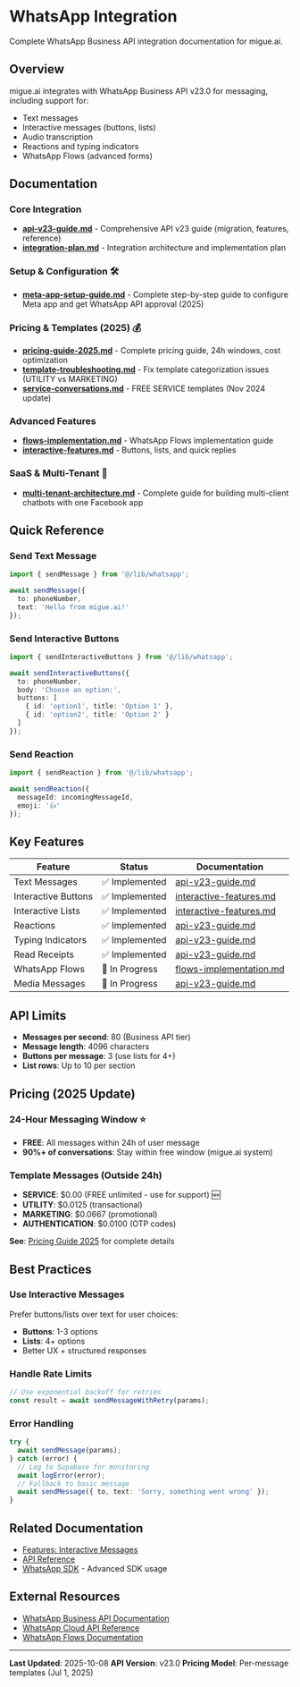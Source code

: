 # WhatsApp Integration

Complete WhatsApp Business API integration documentation for migue.ai.

## Overview

migue.ai integrates with WhatsApp Business API v23.0 for messaging, including support for:
- Text messages
- Interactive messages (buttons, lists)
- Audio transcription
- Reactions and typing indicators
- WhatsApp Flows (advanced forms)

## Documentation

### Core Integration
- **[api-v23-guide.md](./api-v23-guide.md)** - Comprehensive API v23 guide (migration, features, reference)
- **[integration-plan.md](./integration-plan.md)** - Integration architecture and implementation plan

### Setup & Configuration 🛠️
- **[meta-app-setup-guide.md](./meta-app-setup-guide.md)** - Complete step-by-step guide to configure Meta app and get WhatsApp API approval (2025)

### Pricing & Templates (2025) 💰
- **[pricing-guide-2025.md](./pricing-guide-2025.md)** - Complete pricing guide, 24h windows, cost optimization
- **[template-troubleshooting.md](./template-troubleshooting.md)** - Fix template categorization issues (UTILITY vs MARKETING)
- **[service-conversations.md](./service-conversations.md)** - FREE SERVICE templates (Nov 2024 update)

### Advanced Features
- **[flows-implementation.md](./flows-implementation.md)** - WhatsApp Flows implementation guide
- **[interactive-features.md](./interactive-features.md)** - Buttons, lists, and quick replies

### SaaS & Multi-Tenant 🚀
- **[multi-tenant-architecture.md](./multi-tenant-architecture.md)** - Complete guide for building multi-client chatbots with one Facebook app

## Quick Reference

### Send Text Message
```typescript
import { sendMessage } from '@/lib/whatsapp';

await sendMessage({
  to: phoneNumber,
  text: 'Hello from migue.ai!'
});
```

### Send Interactive Buttons
```typescript
import { sendInteractiveButtons } from '@/lib/whatsapp';

await sendInteractiveButtons({
  to: phoneNumber,
  body: 'Choose an option:',
  buttons: [
    { id: 'option1', title: 'Option 1' },
    { id: 'option2', title: 'Option 2' }
  ]
});
```

### Send Reaction
```typescript
import { sendReaction } from '@/lib/whatsapp';

await sendReaction({
  messageId: incomingMessageId,
  emoji: '👍'
});
```

## Key Features

| Feature | Status | Documentation |
|---------|--------|---------------|
| Text Messages | ✅ Implemented | [api-v23-guide.md](./api-v23-guide.md) |
| Interactive Buttons | ✅ Implemented | [interactive-features.md](./interactive-features.md) |
| Interactive Lists | ✅ Implemented | [interactive-features.md](./interactive-features.md) |
| Reactions | ✅ Implemented | [api-v23-guide.md](./api-v23-guide.md) |
| Typing Indicators | ✅ Implemented | [api-v23-guide.md](./api-v23-guide.md) |
| Read Receipts | ✅ Implemented | [api-v23-guide.md](./api-v23-guide.md) |
| WhatsApp Flows | 🔄 In Progress | [flows-implementation.md](./flows-implementation.md) |
| Media Messages | 🔄 In Progress | [api-v23-guide.md](./api-v23-guide.md) |

## API Limits

- **Messages per second**: 80 (Business API tier)
- **Message length**: 4096 characters
- **Buttons per message**: 3 (use lists for 4+)
- **List rows**: Up to 10 per section

## Pricing (2025 Update)

### 24-Hour Messaging Window ⭐
- **FREE**: All messages within 24h of user message
- **90%+ of conversations**: Stay within free window (migue.ai system)

### Template Messages (Outside 24h)
- **SERVICE**: $0.00 (FREE unlimited - use for support) 🆕
- **UTILITY**: $0.0125 (transactional)
- **MARKETING**: $0.0667 (promotional)
- **AUTHENTICATION**: $0.0100 (OTP codes)

**See**: [Pricing Guide 2025](./pricing-guide-2025.md) for complete details

## Best Practices

### Use Interactive Messages
Prefer buttons/lists over text for user choices:
- **Buttons**: 1-3 options
- **Lists**: 4+ options
- Better UX + structured responses

### Handle Rate Limits
```typescript
// Use exponential backoff for retries
const result = await sendMessageWithRetry(params);
```

### Error Handling
```typescript
try {
  await sendMessage(params);
} catch (error) {
  // Log to Supabase for monitoring
  await logError(error);
  // Fallback to basic message
  await sendMessage({ to, text: 'Sorry, something went wrong' });
}
```

## Related Documentation

- [Features: Interactive Messages](../04-features/interactive-messages.md)
- [API Reference](../03-api-reference/whatsapp-api.md)
- [WhatsApp SDK](../07-whatsapp-sdk/README.md) - Advanced SDK usage

## External Resources

- [WhatsApp Business API Documentation](https://developers.facebook.com/docs/whatsapp)
- [WhatsApp Cloud API Reference](https://developers.facebook.com/docs/whatsapp/cloud-api)
- [WhatsApp Flows Documentation](https://developers.facebook.com/docs/whatsapp/flows)

---

**Last Updated**: 2025-10-08
**API Version**: v23.0
**Pricing Model**: Per-message templates (Jul 1, 2025)
